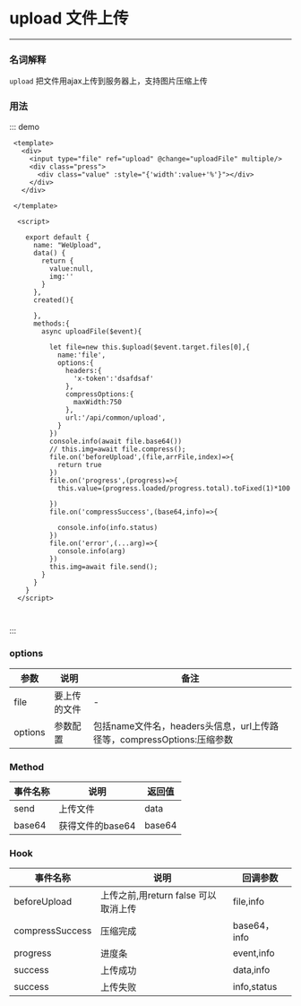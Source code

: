 <style>
.dome-alert .w-alert:not(:first-child){
  margin-top: 10px;
}
</style>
<script>
 export default {
    methods: {
      hello() {
        alert('Hello World!!');
      }
    }
  }
</script>
# upload 文件上传
----


### 名词解释
`upload` 把文件用ajax上传到服务器上，支持图片压缩上传
### 用法

<div class="dome-alert demo-block">
 <we-upload></we-upload>
</div>

::: demo

```vue
 <template>
   <div>
     <input type="file" ref="upload" @change="uploadFile" multiple/>
     <div class="press">
       <div class="value" :style="{'width':value+'%'}"></div>
     </div>
   </div>
 
 </template>

  <script>
  
    export default {
      name: "WeUpload",
      data() {
        return {
          value:null,
          img:''
        }
      },
      created(){
  
      },
      methods:{
        async uploadFile($event){
  
          let file=new this.$upload($event.target.files[0],{
            name:'file',
            options:{
              headers:{
                'x-token':'dsafdsaf'
              },
              compressOptions:{
                maxWidth:750
              },
              url:'/api/common/upload',
            }
          })
          console.info(await file.base64())
          // this.img=await file.compress();
          file.on('beforeUpload',(file,arrFile,index)=>{
            return true
          })
          file.on('progress',(progress)=>{
            this.value=(progress.loaded/progress.total).toFixed(1)*100
  
          })
          file.on('compressSuccess',(base64,info)=>{
  
            console.info(info.status)
          })
          file.on('error',(...arg)=>{
            console.info(arg)
          })
          this.img=await file.send();
        }
      }
    }
  </script>



```


:::
### options
| 参数      | 说明       | 备注   |
|------------- |----------- |---------  |
|file         |要上传的文件| - |
|options         |参数配置| 包括name文件名，headers头信息，url上传路径等，compressOptions:压缩参数 |

### Method
| 事件名称      | 说明       | 返回值   |
|------------- |----------- |---------  |
|send         |上传文件 |data
|base64         |获得文件的base64| base64 |


### Hook
| 事件名称      | 说明       | 回调参数   |
|------------- |----------- |---------  |
|beforeUpload         |上传之前,用return false 可以取消上传| file,info |
|compressSuccess         |压缩完成| base64，info |
|progress         |进度条| event,info |
|success         |上传成功| data,info |
|success         |上传失败| info,status |
